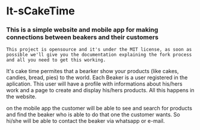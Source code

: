 # It-sCakeTime

### This is a simple website and mobile app for making connections between beakers and their customers

```This project is opensource and it's under the MIT license, as soon as possible we'll give you the documentation explaining the fork process and all you need to get this working.```

It's cake time permites that a bearker show your products (like cakes, candies, bread, pies) to the world. 
Each Beaker is a user registered in the aplication. This user will have a profile with informations about his/hers work and a page to create and display his/hers products. All this happens in the website.

on the mobile app the customer will be able to see and search for products and find the beaker who is able to do that one the customer wants. So hi/she will be able to contact the beaker via whatsapp or e-mail.
